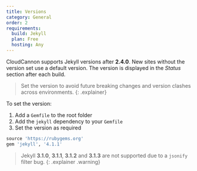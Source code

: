 ```yaml
---
title: Versions
category: General
order: 2
requirements:
  build: Jekyll
  plan: Free
  hosting: Any
---
```


CloudCannon supports Jekyll versions after **2.4.0**.
New sites without the version set use a default version.
The version is displayed in the *Status* section after each build.

> Set the version to avoid future breaking changes and version clashes across environments.
{: .explainer}

To set the version:

1. Add a `Gemfile` to the root folder
2. Add the `jekyll` dependency to your `Gemfile`
3. Set the version as required

~~~ruby
source 'https://rubygems.org'
gem 'jekyll', '4.1.1'
~~~

> Jekyll **3.1.0**, **3.1.1**, **3.1.2** and **3.1.3** are not supported due to a `jsonify` filter bug.
{: .explainer .warning}
